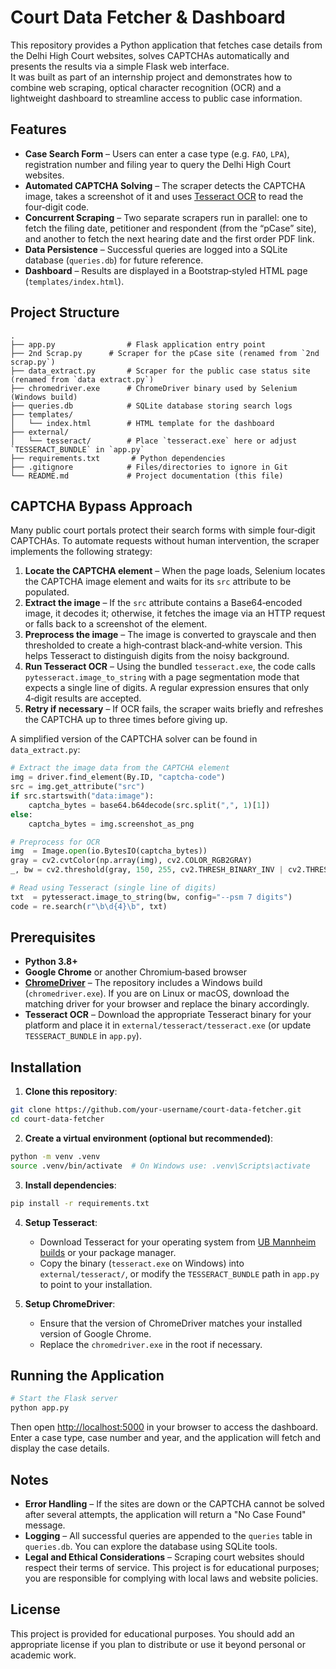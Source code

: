 # Court Data Fetcher & Dashboard

This repository provides a Python application that fetches case details from the Delhi High Court websites, solves CAPTCHAs automatically and presents the results via a simple Flask web interface.  
It was built as part of an internship project and demonstrates how to combine web scraping, optical character recognition (OCR) and a lightweight dashboard to streamline access to public case information.

## Features

- **Case Search Form** – Users can enter a case type (e.g. `FAO`, `LPA`), registration number and filing year to query the Delhi High Court websites.  
- **Automated CAPTCHA Solving** – The scraper detects the CAPTCHA image, takes a screenshot of it and uses [Tesseract OCR](https://github.com/tesseract-ocr/tesseract) to read the four‑digit code.  
- **Concurrent Scraping** – Two separate scrapers run in parallel: one to fetch the filing date, petitioner and respondent (from the “pCase” site), and another to fetch the next hearing date and the first order PDF link.  
- **Data Persistence** – Successful queries are logged into a SQLite database (`queries.db`) for future reference.  
- **Dashboard** – Results are displayed in a Bootstrap‑styled HTML page (`templates/index.html`).

## Project Structure

```
.
├── app.py                # Flask application entry point
├── 2nd Scrap.py      # Scraper for the pCase site (renamed from `2nd scrap.py`)
├── data_extract.py       # Scraper for the public case status site (renamed from `data extract.py`)
├── chromedriver.exe      # ChromeDriver binary used by Selenium (Windows build)
├── queries.db            # SQLite database storing search logs
├── templates/
│   └── index.html        # HTML template for the dashboard
├── external/
│   └── tesseract/        # Place `tesseract.exe` here or adjust `TESSERACT_BUNDLE` in `app.py`
├── requirements.txt       # Python dependencies
├── .gitignore            # Files/directories to ignore in Git
└── README.md             # Project documentation (this file)
```

## CAPTCHA Bypass Approach

Many public court portals protect their search forms with simple four‑digit CAPTCHAs.  To automate requests without human intervention, the scraper implements the following strategy:

1. **Locate the CAPTCHA element** – When the page loads, Selenium locates the CAPTCHA image element and waits for its `src` attribute to be populated.  
2. **Extract the image** – If the `src` attribute contains a Base64‑encoded image, it decodes it; otherwise, it fetches the image via an HTTP request or falls back to a screenshot of the element.  
3. **Preprocess the image** – The image is converted to grayscale and then thresholded to create a high‑contrast black‑and‑white version.  This helps Tesseract to distinguish digits from the noisy background.  
4. **Run Tesseract OCR** – Using the bundled `tesseract.exe`, the code calls `pytesseract.image_to_string` with a page segmentation mode that expects a single line of digits.  A regular expression ensures that only 4‑digit results are accepted.  
5. **Retry if necessary** – If OCR fails, the scraper waits briefly and refreshes the CAPTCHA up to three times before giving up.

A simplified version of the CAPTCHA solver can be found in `data_extract.py`:

```python
# Extract the image data from the CAPTCHA element
img = driver.find_element(By.ID, "captcha-code")
src = img.get_attribute("src")
if src.startswith("data:image"):
    captcha_bytes = base64.b64decode(src.split(",", 1)[1])
else:
    captcha_bytes = img.screenshot_as_png

# Preprocess for OCR
img  = Image.open(io.BytesIO(captcha_bytes))
gray = cv2.cvtColor(np.array(img), cv2.COLOR_RGB2GRAY)
_, bw = cv2.threshold(gray, 150, 255, cv2.THRESH_BINARY_INV | cv2.THRESH_OTSU)

# Read using Tesseract (single line of digits)
txt  = pytesseract.image_to_string(bw, config="--psm 7 digits")
code = re.search(r"\b\d{4}\b", txt)
```

## Prerequisites

- **Python 3.8+**  
- **Google Chrome** or another Chromium‑based browser
- **[ChromeDriver](https://chromedriver.chromium.org/downloads)** – The repository includes a Windows build (`chromedriver.exe`). If you are on Linux or macOS, download the matching driver for your browser and replace the binary accordingly.
- **Tesseract OCR** – Download the appropriate Tesseract binary for your platform and place it in `external/tesseract/tesseract.exe` (or update `TESSERACT_BUNDLE` in `app.py`).

## Installation

1. **Clone this repository**:

```bash
git clone https://github.com/your-username/court-data-fetcher.git
cd court-data-fetcher
```

2. **Create a virtual environment (optional but recommended)**:

```bash
python -m venv .venv
source .venv/bin/activate  # On Windows use: .venv\Scripts\activate
```

3. **Install dependencies**:

```bash
pip install -r requirements.txt
```

4. **Setup Tesseract**:

   - Download Tesseract for your operating system from [UB Mannheim builds](https://github.com/UB-Mannheim/tesseract/wiki) or your package manager.  
   - Copy the binary (`tesseract.exe` on Windows) into `external/tesseract/`, or modify the `TESSERACT_BUNDLE` path in `app.py` to point to your installation.

5. **Setup ChromeDriver**:

   - Ensure that the version of ChromeDriver matches your installed version of Google Chrome.  
   - Replace the `chromedriver.exe` in the root if necessary.

## Running the Application

```bash
# Start the Flask server
python app.py
```

Then open [http://localhost:5000](http://localhost:5000) in your browser to access the dashboard.  
Enter a case type, case number and year, and the application will fetch and display the case details.

## Notes

- **Error Handling** – If the sites are down or the CAPTCHA cannot be solved after several attempts, the application will return a "No Case Found" message.  
- **Logging** – All successful queries are appended to the `queries` table in `queries.db`.  You can explore the database using SQLite tools.
- **Legal and Ethical Considerations** – Scraping court websites should respect their terms of service.  This project is for educational purposes; you are responsible for complying with local laws and website policies.

## License

This project is provided for educational purposes.  You should add an appropriate license if you plan to distribute or use it beyond personal or academic work.
